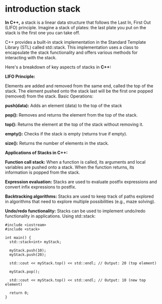 # introduction stack

**In C++,** a stack is a linear data structure that follows the Last In, First Out (LIFO) principle.  Imagine a stack of plates: the last plate you put on the stack is the first one you can take off.

C++ provides a built-in stack implementation in the Standard Template Library (STL) called std::stack. This implementation uses a class to encapsulate the stack functionality and offers various methods for interacting with the stack.

Here's a breakdown of key aspects of stacks in **C++:**

**LIFO Principle:**

Elements are added and removed from the same end, called the top of the stack.
The element pushed onto the stack last will be the first one popped (removed) from the stack.
Basic Operations:

**push(data):** Adds an element (data) to the top of the stack

**pop():** Removes and returns the element from the top of the stack.

**top():** Returns the element at the top of the stack without removing it.

**empty():** Checks if the stack is empty (returns true if empty).

**size():** Returns the number of elements in the stack.

**Applications of Stacks in C++:**

**Function call stack:** When a function is called, its arguments and local variables are pushed onto a stack. When the function returns, its information is popped from the stack.

**Expression evaluation:** Stacks are used to evaluate postfix expressions and convert infix expressions to postfix.

**Backtracking algorithms:** Stacks are used to keep track of paths explored in algorithms that need to explore multiple possibilities (e.g., maze solving).

**Undo/redo functionality:** Stacks can be used to implement undo/redo functionality in applications.
Using std::stack:


```
#include <iostream>
#include <stack>

int main() {
  std::stack<int> myStack;

  myStack.push(10);
  myStack.push(20);

  std::cout << myStack.top() << std::endl; // Output: 20 (top element)

  myStack.pop();

  std::cout << myStack.top() << std::endl; // Output: 10 (new top element)

  return 0;
}
```

